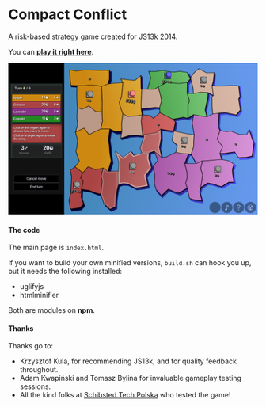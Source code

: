 Compact Conflict
================

A risk-based strategy game created for [JS13k 2014](http://js13kgames.com/). 

You can **[play it right here](http://wasyl.eu/games/compact-conflict/play.html)**.

![Example Game](images/game_middle.PNG)

#### The code

The main page is `index.html`. 

If you want to build your own minified versions, `build.sh` can hook you up, but it needs the following installed:

* uglifyjs
* htmlminifier

Both are modules on **npm**.

#### Thanks

Thanks go to:

* Krzysztof Kula, for recommending JS13k, and for quality feedback throughout.
* Adam Kwapiński and Tomasz Bylina for invaluable gameplay testing sessions.
* All the kind folks at [Schibsted Tech Polska](http://schibsted.pl/) who tested the game!
